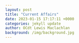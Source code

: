 ```yaml
---
layout: post
title: "Current Affairs"
date: 2023-01-15 17:17:11 +0000
categories: jekyll update
author: OCdt Lewis Maclachlan
background: /img/background.jpg
---
```

